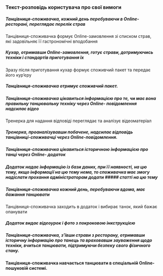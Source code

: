 ### Текст-розповідь користувача про свої вимоги

 ##### Танцівниця-споживачка, кожний день перебуваючи в Online-ресторані, переглядає перелік страв
 Танцівниця-споживачка формує Online-замовлення зі списком страв, які задовільняє її гастрономічні вподобання
 ##### Кухар, отримавши Online-замовлення, готує страви, дотримуючись техніки і стандартів приготування їх
 Зразу  після приготування кухар формує  споживчий пакет та передає
 його кур’єру
 ##### Танцівниця-споживачка отримує споживчий пакет.
####
 ##### Танцівниця-споживачка цікавиться  інформацією про те, чи має вона правильну танцювальну техніку  через  Online- повідомлення надсилає відео 
  Тренерка для надання відповіді переглядає та аналізує відеоматеріал
 ##### Тренерка, проаналізувавши побачене, надсилає відповідь танцівниці-споживачці через Online-повідомлення.
####
 ##### Танцівниця-споживачка цікавиться історичною інформацією про танці  через  Online- додаток 
 ##### Додаток надає інформацію із бази даних, при її наявності, на цю тему, якщо інформації на цю тему нема, то споживачка має змогу надіслати прохання адміністраторам додати  ##### статті на цю тему
####
 ##### Танцівниця-споживачка кожний день, перебуваючи вдома, має бажання танцювати
 Танцівниця-споживачка заходить в додаток і вибирає танок, який бажає опанувати
 ##### Додаток видає відеоурок і фото з покроковою інкструкцією 
####
 ##### Танцівниця-споживачка, з’ївши страви з ресторану, отримавши історичну інформацію про танець  та враховавши зауваження щодо техніки, вчиться танцювати, підтримуючи безпеку свого фізичного стану.
 
#### Танцівниця-споживачка навчається танцювати в спеціальній Online-пошуковій системі.
